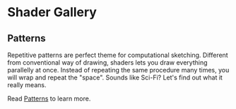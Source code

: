 # Shader Gallery

## Patterns

Repetitive patterns are perfect theme for computational sketching. Different from conventional way of drawing, shaders lets you draw everything parallelly at once. Instead of repeating the same procedure many times, you will wrap and repeat the "space". Sounds like Sci-Fi? Let's find out what it really means.

Read [Patterns](../09) to learn more.

<div class="glslChapterGallery" data="09" ></div>
